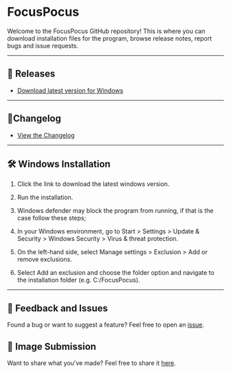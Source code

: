 # FocusPocus

Welcome to the FocusPocus GitHub repository! This is where you can download installation files for the program, browse release notes, report bugs and issue requests.

---
## 📂 Releases
- [Download latest version for Windows](https://github.com/martingylling/focuspocus_release/releases/download/v.1.0.0.1/focuspocus_v1.0.0.1_windows.exe)
---
## 🔗Changelog 
- [View the Changelog](./CHANGELOG.md)
---
## 🛠️ Windows Installation
1. Click the link to download the latest windows version.
2. Run the installation.
3. Windows defender may block the program from running, if that is the case follow these steps;
 1. In your Windows environment, go to Start > Settings > Update & Security > Windows Security > Virus & threat protection.

 2. On the left-hand side, select Manage settings > Exclusion > Add or remove exclusions.

 3. Select Add an exclusion and choose the folder option and navigate to the installation folder (e.g. C:/FocusPocus).
---
## 💬 Feedback and Issues
Found a bug or want to suggest a feature? Feel free to open an [issue](https://github.com/martingylling/focuspocus_release/issues).

## 📸 Image Submission
Want to share what you've made? Feel free to share it [here](https://github.com/martingylling/focuspocus_release/discussions/1).
